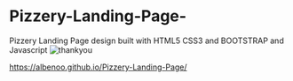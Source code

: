 # Pizzery-Landing-Page-
Pizzery Landing Page design  built with HTML5 CSS3 and BOOTSTRAP and Javascript
![thankyou](https://user-images.githubusercontent.com/58092596/103372227-b9c13780-4ad1-11eb-846b-eac96768f84e.png)

https://albenoo.github.io/Pizzery-Landing-Page/
